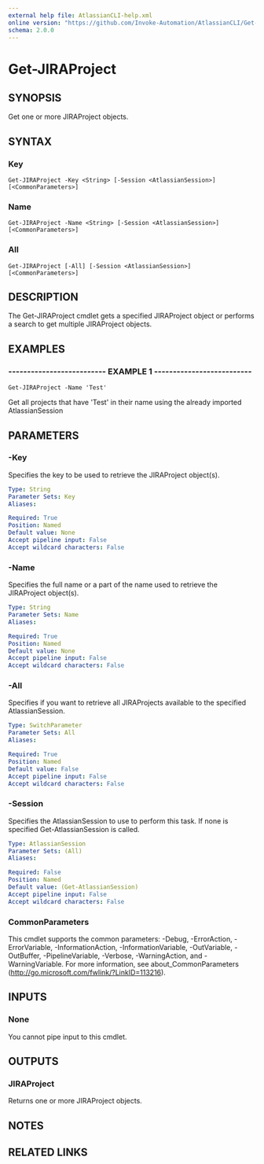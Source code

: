 ```yaml
---
external help file: AtlassianCLI-help.xml
online version: "https://github.com/Invoke-Automation/AtlassianCLI/Get-JIRAProject.md"
schema: 2.0.0
---
```


# Get-JIRAProject

## SYNOPSIS
Get one or more JIRAProject objects.

## SYNTAX

### Key
```
Get-JIRAProject -Key <String> [-Session <AtlassianSession>] [<CommonParameters>]
```

### Name
```
Get-JIRAProject -Name <String> [-Session <AtlassianSession>] [<CommonParameters>]
```

### All
```
Get-JIRAProject [-All] [-Session <AtlassianSession>] [<CommonParameters>]
```

## DESCRIPTION
The Get-JIRAProject cmdlet gets a specified JIRAProject object or performs a search to get multiple JIRAProject objects.

## EXAMPLES

### -------------------------- EXAMPLE 1 --------------------------
```
Get-JIRAProject -Name 'Test'
```

Get all projects that have 'Test' in their name using the already imported AtlassianSession

## PARAMETERS

### -Key
Specifies the key to be used to retrieve the JIRAProject object(s).

```yaml
Type: String
Parameter Sets: Key
Aliases: 

Required: True
Position: Named
Default value: None
Accept pipeline input: False
Accept wildcard characters: False
```

### -Name
Specifies the full name or a part of the name used to retrieve the JIRAProject object(s).

```yaml
Type: String
Parameter Sets: Name
Aliases: 

Required: True
Position: Named
Default value: None
Accept pipeline input: False
Accept wildcard characters: False
```

### -All
Specifies if you want to retrieve all JIRAProjects available to the specified AtlassianSession.

```yaml
Type: SwitchParameter
Parameter Sets: All
Aliases: 

Required: True
Position: Named
Default value: False
Accept pipeline input: False
Accept wildcard characters: False
```

### -Session
Specifies the AtlassianSession to use to perform this task.
If none is specified Get-AtlassianSession is called.

```yaml
Type: AtlassianSession
Parameter Sets: (All)
Aliases: 

Required: False
Position: Named
Default value: (Get-AtlassianSession)
Accept pipeline input: False
Accept wildcard characters: False
```

### CommonParameters
This cmdlet supports the common parameters: -Debug, -ErrorAction, -ErrorVariable, -InformationAction, -InformationVariable, -OutVariable, -OutBuffer, -PipelineVariable, -Verbose, -WarningAction, and -WarningVariable. For more information, see about_CommonParameters (http://go.microsoft.com/fwlink/?LinkID=113216).

## INPUTS

### None
You cannot pipe input to this cmdlet.

## OUTPUTS

### JIRAProject
Returns one or more JIRAProject objects.

## NOTES

## RELATED LINKS

